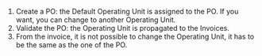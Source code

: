 1.  Create a PO: the Default Operating Unit is assigned to the PO. If you want, you can
    change to another Operating Unit.
2.  Validate the PO: the Operating Unit is propagated to the Invoices.
3.  From the invoice, it is not possible to change the Operating Unit, it has to be the
    same as the one of the PO.
